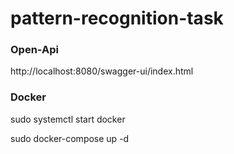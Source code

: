 # pattern-recognition-task


### Open-Api
http://localhost:8080/swagger-ui/index.html

### Docker
sudo systemctl start docker

sudo docker-compose up -d



